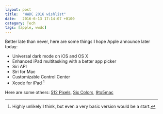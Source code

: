 ```yaml
---
layout: post
title:  "WWDC 2016 wishlist"
date:   2016-6-13 17:14:07 +0100
category: Tech
tags: [apple, wwdc]
---
```


Better late than never, here are some things I hope Apple announce later today:

- Universal dark mode on iOS and OS X
- Enhanced iPad multitasking with a better app picker
- Siri API
- Siri for Mac
- Customizable Control Center
- Xcode for iPad [^1]

Here are some others: [512 Pixels][512wwdc], [Six Colors][6cwwdc], [9to5mac][925wwdc]

[^1]: Highly unlikely I think, but even a very basic version would be a start.

[512wwdc]:http://512pixels.net/2016/06/hopes-and-dreams-for-wwdc/
[6cwwdc]:https://sixcolors.com/post/2016/06/wwdc-wish-list-ios/
[925wwdc]:http://9to5mac.com/2016/06/06/wwdc-2016-wish-list-ios-macos-watchos-tvos/